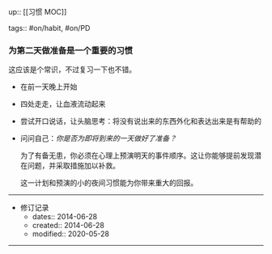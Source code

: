 up:: [[习惯 MOC]]

tags:: #on/habit, #on/PD

### 为第二天做准备是一个重要的习惯

这应该是个常识，不过复习一下也不错。

-   在前一天晚上开始
    
-   四处走走，让血液流动起来
    
-   尝试开口说话，让头脑思考：将没有说出来的东西外化和表达出来是有帮助的
    
-   问问自己：_你是否为即将到来的一天做好了准备？_  

    为了有备无患，你必须在心理上预演明天的事件顺序。这让你能够提前发现潜在问题，并采取措施加以补救。    

    这一计划和预演的小的夜间习惯能为你带来重大的回报。

---

- 修订记录
	- dates:: 2014-06-28
	- created:: 2014-06-28
	- modified:: 2020-05-28

---
